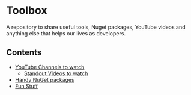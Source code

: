 # Toolbox

A repository to share useful tools, Nuget packages, YouTube videos and anything else that helps our lives as developers.

## Contents

- [YouTube Channels to watch](youtube-channels.md)
  - [Standout Videos to watch](youtube-channels-standout.md)
- [Handy NuGet packages](useful-nuget-packages.md)
- [Fun Stuff](fun-stuff.md)
